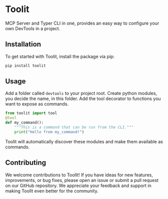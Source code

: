 # Toolit
MCP Server and Typer CLI in one, provides an easy way to configure your own DevTools in a project.

## Installation
To get started with Toolit, install the package via pip:

```bash
pip install toolit
```

## Usage
Add a folder called `devtools` to your project root. Create python modules, you decide the name, in this folder. Add the tool decorator to functions you want to expose as commands.

```python
from toolit import tool
@tool
def my_command():
    """This is a command that can be run from the CLI."""
    print("Hello from my_command!")
```

Toolit will automatically discover these modules and make them available as commands.

## Contributing
We welcome contributions to ToolIt! If you have ideas for new features, improvements, or bug fixes, please open an issue or submit a pull request on our GitHub repository. We appreciate your feedback and support in making ToolIt even better for the community.
